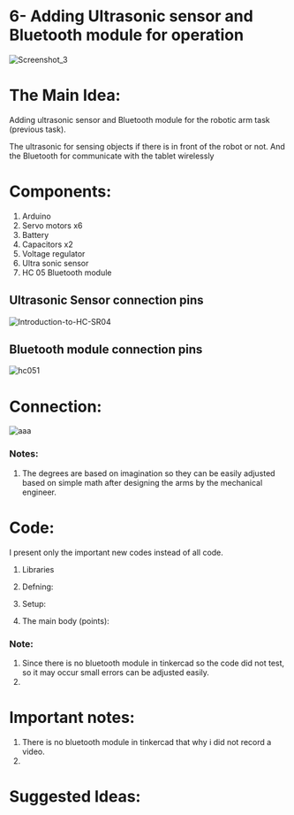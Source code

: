 # 6- Adding Ultrasonic sensor and Bluetooth module for operation


![Screenshot_3](https://user-images.githubusercontent.com/85455361/124705407-4b38b880-defe-11eb-9f68-1afa998dbb38.jpg)

# The Main Idea:

Adding ultrasonic sensor and Bluetooth module for the robotic arm task (previous task). 

The ultrasonic for sensing objects if there is in front of the robot or not.
And the Bluetooth for communicate with the tablet wirelessly

# Components:

1. Arduino 
2. Servo motors x6
3. Battery
4. Capacitors x2
5. Voltage regulator 
6. Ultra sonic sensor
7. HC 05 Bluetooth module

## Ultrasonic Sensor connection pins

![Introduction-to-HC-SR04](https://user-images.githubusercontent.com/85455361/124712954-9657c900-df08-11eb-968b-2246cb1c8ce9.jpg)

## Bluetooth module connection pins

![hc051](https://user-images.githubusercontent.com/85455361/124713078-bdae9600-df08-11eb-8240-8f3872993614.jpg)

# Connection:

![aaa](https://user-images.githubusercontent.com/85455361/124711475-cbfbb280-df06-11eb-9788-6bbc21646dea.jpg)


### Notes:

1. The degrees are based on imagination so they can be easily adjusted based on simple math after designing the arms by the mechanical engineer. 

# Code:

I present only the important new codes instead of all code.

1. Libraries 

2. Defning:

3. Setup:

4. The main body (points):

### Note:

1. Since there is no bluetooth module in tinkercad so the code did not test, so it may occur small errors can be adjusted easily.
2. 
# Important notes:

1. There is no bluetooth module in tinkercad that why i did not record a video.
2. 


# Suggested Ideas: 
###  
